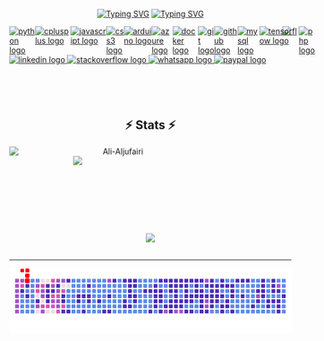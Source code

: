 <!-- hello -->
<p align ="center">
<a href="https://github.com/Ali-Aljufairi"><img src="https://readme-typing-svg.demolab.com?font=Fira+Code&duration=1000&pause=10000000000000000000000&color=E852AF&center=true&random=false&width=435&lines=I'm+Ali+Redha" alt="Typing SVG" /></a>
<a href="https://git.io/typing-svg"><img src="https://readme-typing-svg.demolab.com?font=Fira+Code&size=22&pause=1000&color=5F8BEC&center=true&random=true&width=435&lines=A+Cloud+Enthusiast;A+Curious+Person+;A+Github+Obsessed+person;A+Book+Worm;A+Shorcuts+lover" alt="Typing SVG" /></a>

</p>


<img align="right" height="133" src="https://bit.ly/3G6Pin0" />


<div class="icon-container" style="display: flex;">
  <a href="https://www.python.org/" target="_blank">
    <img src="https://cdn.jsdelivr.net/gh/devicons/devicon/icons/python/python-original.svg" height="35" alt="python logo" />
  </a>

  <a href="https://devdocs.io/cpp" target="_blank">
    <img src="https://cdn.jsdelivr.net/gh/devicons/devicon/icons/cplusplus/cplusplus-original.svg" height="30" width="42" alt="cplusplus logo" />
  </a>

  <a href="https://developer.mozilla.org/en-US/docs/Web/HTML" target="_blank">
    <img src="https://cdn.jsdelivr.net/gh/devicons/devicon/icons/javascript/javascript-original.svg" height="30" width="42" alt="javascript logo" />
  </a>

  <a href="https://developer.mozilla.org/en-US/docs/Web/CSS" target="_blank">
    <img src="https://cdn.jsdelivr.net/gh/devicons/devicon/icons/css3/css3-original.svg" height="30" width="42" alt="css3 logo" />
  </a>

  <a href="https://docs.arduino.cc/" target="_blank">
    <img src="https://cdn.jsdelivr.net/gh/devicons/devicon/icons/arduino/arduino-original.svg" height="30" width="42" alt="arduino logo" />
  </a>

  <a href="https://learn.microsoft.com/en-us/azure/?product=popular" target="_blank">
    <img src="https://cdn.jsdelivr.net/gh/devicons/devicon/icons/azure/azure-original.svg" height="30" width="42" alt="azure logo" />
  </a>

  <a href="https://docs.docker.com/" target="_blank">
    <img src="https://cdn.jsdelivr.net/gh/devicons/devicon/icons/docker/docker-original.svg" height="30" width="42" alt="docker logo" />
  </a>

  <a href="https://git-scm.com/doc" target="_blank">
    <img src="https://cdn.jsdelivr.net/gh/devicons/devicon/icons/git/git-original.svg" height="30" width="42" alt="git logo" />
  </a>

  <a href="https://github.com/" target="_blank">
    <img src="https://static-00.iconduck.com/assets.00/github-icon-256x249-eb1fu3cu.png" height="30" width="32" alt="github logo" />
  </a>

  <a href="https://www.mysql.com/" target="_blank">
    <img src="https://cdn.jsdelivr.net/gh/devicons/devicon/icons/mysql/mysql-original.svg" height="30" width="42" alt="mysql logo" />
  </a>

  <a href="https://www.tensorflow.org/">
    <img src="https://cdn.jsdelivr.net/gh/devicons/devicon/icons/tensorflow/tensorflow-original.svg" height="30" width="42" alt="tensorflow logo" />
  </a>

<a href="https://react.dev/"></a>

  <a href="https://www.php.net/">
    <img src="https://cdn.jsdelivr.net/gh/devicons/devicon/icons/php/php-original.svg" height="30" width="42" alt="php logo" />
  </a>

  <a href="https://aws.amazon.com/console/">
    <img src=".github/workflows/aws.png" height="30" width="42" alt="php logo" />
  </a>

  <a href="https://docs.amplify.aws/">
    <img src=".github/workflows/amplify.png" height="30" width="42" alt="php logo" />
  </a>
</div>

<div align="left">
  <a href="https://www.linkedin.com/in/ali-aljufairi/" target="_blank">
    <img src="https://img.shields.io/static/v1?message=LinkedIn&logo=linkedin&label=&color=0077B5&logoColor=white&labelColor=&style=for-the-badge" height="35" alt="linkedin logo" />
  </a>
  <a href="https://stackoverflow.com/users/16568780/ali-redha" target="_blank">
    <img src="https://img.shields.io/static/v1?message=Stackoverflow&logo=stackoverflow&label=&color=FE7A16&logoColor=white&labelColor=&style=for-the-badge" height="35" alt="stackoverflow logo" />
  </a>
  <a href="https://wa.me/97338406875?text=Hello%20Ali Redha,%20" target="_blank">
    <img src="https://img.shields.io/static/v1?message=Whatsapp&logo=whatsapp&label=&color=25D366&logoColor=white&labelColor=&style=for-the-badge" height="35" alt="whatsapp logo" />
  </a>
  <a href="https://streamelements.com/lasthunter657/tip" target="_blank">
    <img src="https://img.shields.io/static/v1?message=PayPal&logo=paypal&label=&color=00457C&logoColor=white&labelColor=&style=for-the-badge" height="35" alt="paypal logo" />
  </a>
</div>

  <br><br><br>

<h2 align="center">⚡ Stats ⚡ </h2>
 
<p align="center">
  <div align="center">
    <a href="https://github.com/denvercoder1/github-readme-streak-stats" title="Go to Source">
      <img align="left" width="390" src="https://github-readme-streak-stats.herokuapp.com/?user=Ali-Aljufairi&theme=react&border=5f8bec&hide_border=true" alt="Ali-Aljufairi" />
    </a>
    <a href="https://github.com/anuraghazra/github-readme-stats" title="Go to Source">
      <img align="right" width="390" src="https://github-readme-stats.vercel.app/api?username=Ali-Aljufairi&show_icons=true&theme=react&border_color=5f8bec&hide_border=true" />
    </a>
  </div>
  <br><br><br><br><br><br><br><br><br>
  <div align="center">
    <a href="https://github.com/anuraghazra/github-readme-stats">
      <img width="325" align="center" src="https://github-readme-stats.vercel.app/api/top-langs/?username=Ali-Aljufairi&hide=c%23,powershell,Mathematica,Ruby,Objective-C,Objective-C%2b%2b,Cuda&title_color=61dafb&text_color=ffffff&icon_color=61dafb&bg_color=20232a&langs_count=8&layout=compact&border_color=5f8bec&hide_border=true" />
    </a>
  </div>
  <br>
</p>

<hr>

<picture>
  <source media="(prefers-color-scheme: dark)" srcset="https://raw.githubusercontent.com/Ali-Aljufairi/Ali-Aljufairi/output/snaketp.gif">
  <source media="(prefers-color-scheme: light)" srcset="https://raw.githubusercontent.com/Ali-Aljufairi/Ali-Aljufairi/output/snaketp.gif">
  <img alt="github contribution grid snake animation" src="https://raw.githubusercontent.com/Ali-Aljufairi/Ali-Aljufairi/output/snaketp.gif">
</picture>
